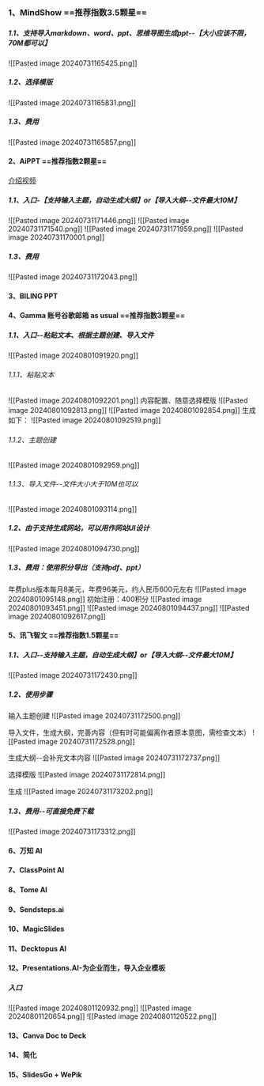 ### 1、MindShow ==推荐指数3.5颗星==
##### 1.1、支持导入markdown、word、ppt、思维导图生成ppt--【大小应该不限，70M都可以】
![[Pasted image 20240731165425.png]]

##### 1.2、选择模版
![[Pasted image 20240731165831.png]]
##### 1.3、费用
![[Pasted image 20240731165857.png]]
#### 2、AiPPT ==推荐指数2颗星==
[介绍视频](https://www.aippt.cn/help-center)
##### 1.1、入口-【支持输入主题，自动生成大纲】or【导入大纲--文件最大10M】
![[Pasted image 20240731171446.png]]
![[Pasted image 20240731171540.png]]
![[Pasted image 20240731171959.png]]
![[Pasted image 20240731170001.png]]
##### 1.3、费用
![[Pasted image 20240731172043.png]]

#### 3、BILING PPT
#### 4、Gamma  账号谷歌邮箱 as usual ==推荐指数3颗星==
##### 1.1、入口--粘贴文本、根据主题创建、导入文件
![[Pasted image 20240801091920.png]]
###### 1.1.1、粘贴文本
![[Pasted image 20240801092201.png]]
内容配置、随意选择模版
![[Pasted image 20240801092813.png]]
![[Pasted image 20240801092854.png]]
生成如下：
![[Pasted image 20240801092519.png]]

###### 1.1.2、主题创建
![[Pasted image 20240801092959.png]]
###### 1.1.3、导入文件--文件大小大于10M也可以
![[Pasted image 20240801093114.png]]
##### 1.2、由于支持生成网站，可以用作网站UI设计
![[Pasted image 20240801094730.png]]

##### 1.3、费用：使用积分导出（支持pdf、ppt）
年费plus版本每月8美元，年费96美元，约人民币600元左右
![[Pasted image 20240801095148.png]]
初始注册：400积分
![[Pasted image 20240801093451.png]]
![[Pasted image 20240801094437.png]]
![[Pasted image 20240801092617.png]]
#### 5、讯飞智文 ==推荐指数1.5颗星==
##### 1.1、入口--支持输入主题，自动生成大纲】or【导入大纲--文件最大10M】
![[Pasted image 20240731172430.png]]

##### 1.2、使用步骤
输入主题创建
![[Pasted image 20240731172500.png]]

导入文件，生成大纲，完善内容（但有时可能偏离作者原本意图，需检查文本）
![[Pasted image 20240731172528.png]]

生成大纲--会补充文本内容
![[Pasted image 20240731172737.png]]

选择模版
![[Pasted image 20240731172814.png]]

生成
![[Pasted image 20240731173202.png]]

##### 1.3、费用--可直接免费下载
![[Pasted image 20240731173312.png]]


#### 6、万知 AI

#### 7、ClassPoint AI
#### 8、Tome AI
####  9、Sendsteps.ai
#### 10、MagicSlides
#### 11、Decktopus AI
#### 12、Presentations.AI-为企业而生，导入企业模板
##### 入口
![[Pasted image 20240801120932.png]]
![[Pasted image 20240801120654.png]]
![[Pasted image 20240801120522.png]]

#### 13、Canva Doc to Deck
#### 14、简化
#### 15、SlidesGo + WePik

